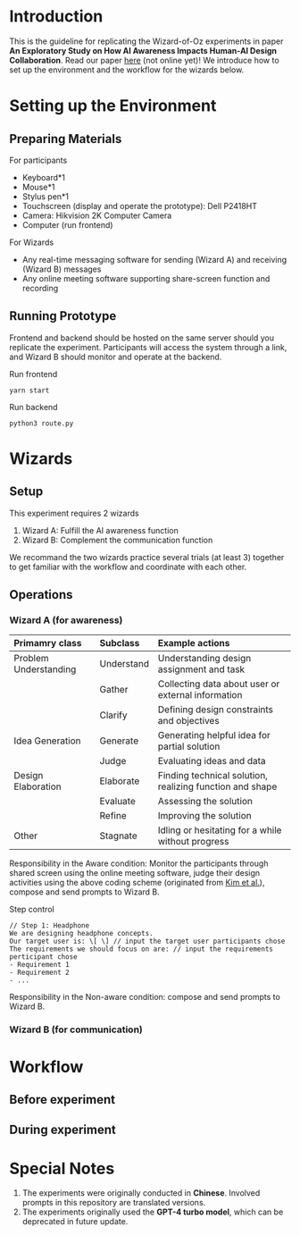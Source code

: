 # Introduction
This is the guideline for replicating the Wizard-of-Oz experiments in paper **An Exploratory Study on How AI Awareness Impacts Human-AI Design Collaboration**. Read our paper [here](https://doi.org/10.1145/3708359.3712162) (not online yet)! We introduce how to set up the environment and the workflow for the wizards below.

# Setting up the Environment
## Preparing Materials
For participants
- Keyboard*1
- Mouse*1
- Stylus pen*1
- Touchscreen (display and operate the prototype): Dell P2418HT
- Camera: Hikvision 2K Computer Camera
- Computer (run frontend)

For Wizards
- Any real-time messaging software for sending (Wizard A) and receiving (Wizard B) messages
- Any online meeting software supporting share-screen function and recording

## Running Prototype
Frontend and backend should be hosted on the same server should you replicate the experiment. Participants will access the system through a link, and Wizard B should monitor and operate at the backend.

Run frontend

  ~~~~
  yarn start
  ~~~~

Run backend

  ~~~~
  python3 route.py
  ~~~~

# Wizards
## Setup
This experiment requires 2 wizards
1. Wizard A: Fulfill the AI awareness function
2. Wizard B: Complement the communication function

We recommand the two wizards practice several trials (at least 3) together to get familiar with the workflow and coordinate with each other.

## Operations

### Wizard A (for awareness)
|**Primamry class**   |**Subclass**|**Example actions**                                     |
|:--------------------|:-----------|:-------------------------------------------------------|
|Problem Understanding|Understand  |Understanding design assignment and task                |
|                     |Gather      |Collecting data about user or external information      |
|                     |Clarify     |Defining design constraints and objectives              |
|Idea Generation      |Generate    |Generating helpful idea for partial solution            |
|                     |Judge       |Evaluating ideas and data                               |
|Design Elaboration   |Elaborate   |Finding technical solution, realizing function and shape|
|                     |Evaluate    |Assessing the solution                                  |
|                     |Refine      |Improving the solution                                  |
|Other                |Stagnate    |Idling or hesitating for a while without progress       |

Responsibility in the Aware condition: Monitor the participants through shared screen using the online meeting software, judge their design activities using the above coding scheme (originated from [Kim et al.](https://doi.org/10.1115/DETC2006-99654)), compose and send prompts to Wizard B.

Step control
~~~~
// Step 1: Headphone
We are designing headphone concepts.
Our target user is: \[ \] // input the target user participants chose
The requirements we should focus on are: // input the requirements perticipant chose
- Requirement 1
- Requirement 2
- ...
~~~~

Responsibility in the Non-aware condition: compose and send prompts to Wizard B.


### Wizard B (for communication)

# Workflow

## Before experiment

## During experiment

# Special Notes
1. The experiments were originally conducted in **Chinese**. Involved prompts in this repository are translated versions.
2. The experiments originally used the **GPT-4 turbo model**, which can be deprecated in future update.
